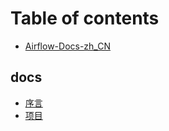 # Table of contents

* [Airflow-Docs-zh\_CN](README.md)

## docs

* [序言](docs/preface.md)
* [项目](docs/project.md)

